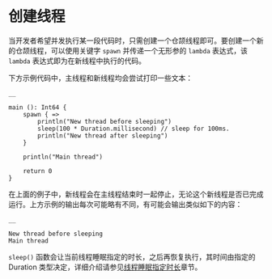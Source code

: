   
# 创建线程

当开发者希望并发执行某一段代码时，只需创建一个仓颉线程即可。要创建一个新的仓颉线程，可以使用关键字 `spawn` 并传递一个无形参的 `lambda` 表达式，该 `lambda` 表达式即为在新线程中执行的代码。

下方示例代码中，主线程和新线程均会尝试打印一些文本：
    
    __
    
    main (): Int64 {
        spawn { =>
            println("New thread before sleeping")
            sleep(100 * Duration.millisecond) // sleep for 100ms.
            println("New thread after sleeping")
        }
    
        println("Main thread")
    
        return 0
    }
    
在上面的例子中，新线程会在主线程结束时一起停止，无论这个新线程是否已完成运行。上方示例的输出每次可能略有不同，有可能会输出类似如下的内容：
    
    __
    
    New thread before sleeping
    Main thread

`sleep()` 函数会让当前线程睡眠指定的时长，之后再恢复执行，其时间由指定的 Duration 类型决定，详细介绍请参见[线程睡眠指定时长](./user_manual/source_zh_cn/concurrency/sleep.md)章节。